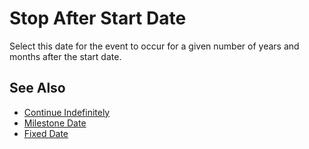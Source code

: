 # Stop After Start Date

Select this date for the event to occur for a given number of years and months after the start date.

## See Also

* [Continue Indefinitely](neverEndDate.html)
* [Milestone Date](milestoneDate.html)
* [Fixed Date](fixedDate.html)